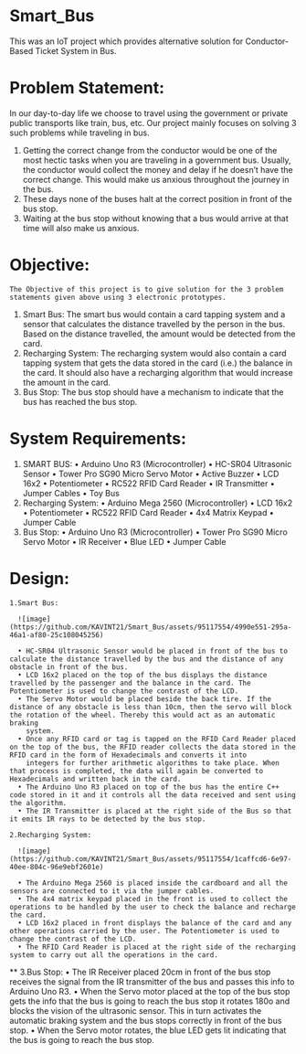 # Smart_Bus
This was an IoT project which provides alternative solution for Conductor-Based Ticket System in Bus.

# Problem Statement:

In our day-to-day life we choose to travel using the government or private public transports like train, bus, etc.
Our project mainly focuses on solving 3 such problems while traveling in bus.
1.	Getting the correct change from the conductor would be one of the most hectic tasks when you are traveling in a government bus. Usually, the conductor would collect the money and delay if he doesn’t have the correct change. This would make us anxious throughout the journey in the bus.
2.	These days none of the buses halt at the correct position in front of the bus stop.
3.	Waiting at the bus stop without knowing that a bus would arrive at that time will also make us anxious.

# Objective:
	The Objective of this project is to give solution for the 3 problem statements given above using 3 electronic prototypes.

1.	Smart Bus:
The smart bus would contain a card tapping system and a sensor that calculates the distance travelled by the person in the bus. Based on the distance travelled, the amount would be detected from the card.
2.	Recharging System:
The recharging system would also contain a card tapping system that gets the data stored in the card (i.e.) the balance in the card. It should also have a recharging algorithm that would increase the amount in the card.
3.	Bus Stop:
The bus stop should have a mechanism to indicate that the bus has reached the bus stop.

# System Requirements:
1.	SMART BUS:
•	Arduino Uno R3 (Microcontroller)
•	HC-SR04 Ultrasonic Sensor
•	Tower Pro SG90 Micro Servo Motor
•	Active Buzzer
•	LCD 16x2
•	Potentiometer
•	RC522 RFID Card Reader
•	IR Transmitter
•	Jumper Cables
•	Toy Bus
2.	Recharging System:
•	Arduino Mega 2560 (Microcontroller)
•	LCD 16x2
•	Potentiometer
•	RC522 RFID Card Reader
•	4x4 Matrix Keypad
•	Jumper Cable
3.	Bus Stop:
•	Arduino Uno R3 (Microcontroller)
•	Tower Pro SG90 Micro Servo Motor
•	IR Receiver
•	Blue LED
•	Jumper Cable

# Design:

    1.Smart Bus:

      ![image](https://github.com/KAVINT21/Smart_Bus/assets/95117554/4990e551-295a-46a1-af80-25c108045256)

      •	HC-SR04 Ultrasonic Sensor would be placed in front of the bus to calculate the distance travelled by the bus and the distance of any obstacle in front of the bus.
      •	LCD 16x2 placed on the top of the bus displays the distance travelled by the passenger and the balance in the card. The Potentiometer is used to change the contrast of the LCD.
      •	The Servo Motor would be placed beside the back tire. If the distance of any obstacle is less than 10cm, then the servo will block the rotation of the wheel. Thereby this would act as an automatic braking 
        system.
      •	Once any RFID card or tag is tapped on the RFID Card Reader placed on the top of the bus, the RFID reader collects the data stored in the RFID card in the form of Hexadecimals and converts it into 
        integers for further arithmetic algorithms to take place. When that process is completed, the data will again be converted to Hexadecimals and written back in the card.
      •	The Arduino Uno R3 placed on top of the bus has the entire C++ code stored in it and it controls all the data received and sent using the algorithm.
      •	The IR Transmitter is placed at the right side of the Bus so that it emits IR rays to be detected by the bus stop.

    2.Recharging System:

      ![image](https://github.com/KAVINT21/Smart_Bus/assets/95117554/1caffcd6-6e97-40ee-804c-96e9ebf2601e)
      
      •	The Arduino Mega 2560 is placed inside the cardboard and all the sensors are connected to it via the jumper cables.
      •	The 4x4 matrix keypad placed in the front is used to collect the operations to be handled by the user to check the balance and recharge the card.
      •	LCD 16x2 placed in front displays the balance of the card and any other operations carried by the user. The Potentiometer is used to change the contrast of the LCD.
      •	The RFID Card Reader is placed at the right side of the recharging system to carry out all the operations in the card.

**    3.Bus Stop:
      •	The IR Receiver placed 20cm in front of the bus stop receives the signal from the IR transmitter of the bus and passes this info to Arduino Uno R3.
      •	When the Servo motor placed at the top of the bus stop gets the info that the bus is going to reach the bus stop it rotates 180o and blocks the vision of the ultrasonic sensor. This in turn activates the 
        automatic braking system and the bus stops correctly in front of the bus stop.
      •	When the Servo motor rotates, the blue LED gets lit indicating that the bus is going to reach the bus stop.




      
  

